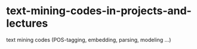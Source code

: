 # text-mining-codes-in-projects-and-lectures
text mining codes (POS-tagging, embedding, parsing, modeling ...)
